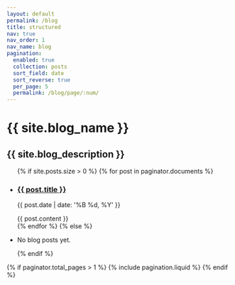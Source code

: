 ```yaml
---
layout: default
permalink: /blog
title: structured
nav: true
nav_order: 1
nav_name: blog
pagination:
  enabled: true
  collection: posts
  sort_field: date
  sort_reverse: true
  per_page: 5
  permalink: /blog/page/:num/
---
```


<div class="post">
  <div class="header-bar">
    <h1>{{ site.blog_name }}</h1>
    <h2>{{ site.blog_description }}</h2>
  </div>

  <ul class="post-list">
    {% if site.posts.size > 0 %}
      {% for post in paginator.documents %}
        <li>
          <h3><a class="post-title" href="{{ post.url | relative_url }}">{{ post.title }}</a></h3>
          <p class="post-meta">{{ post.date | date: '%B %d, %Y' }}</p>
          {{ post.content }}
        </li>
      {% endfor %}
    {% else %}
      <li><p>No blog posts yet.</p></li>
    {% endif %}
  </ul>

  {% if paginator.total_pages > 1 %}
    {% include pagination.liquid %}
  {% endif %}
</div>
